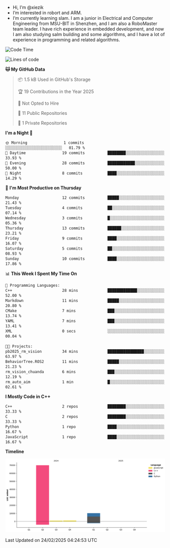 -  Hi, I’m @xiezik
-  I’m interested in robort and ARM.
-  I’m currently learning slam.
I am a junior in Electrical and Computer Engineering from MSU-BIT in Shenzhen, and I am also a RoboMaster team leader.
I have rich experience in embedded development, and now I am also studying salm building and some algorithms, and I have a lot of experience in programming and related algorithms.

<!---
xiezik/xiezik is a ✨ special ✨ repository because its `README.md` (this file) appears on your GitHub profile.
You can click the Preview link to take a look at your changes.
--->


<!--START_SECTION:waka-->
![Code Time](http://img.shields.io/badge/Code%20Time-86%20hrs%2036%20mins-blue)

![Lines of code](https://img.shields.io/badge/From%20Hello%20World%20I%27ve%20Written-81.7%20thousand%20lines%20of%20code-blue)

**🐱 My GitHub Data** 

> 📦 1.5 kB Used in GitHub's Storage 
 > 
> 🏆 19 Contributions in the Year 2025
 > 
> 🚫 Not Opted to Hire
 > 
> 📜 11 Public Repositories 
 > 
> 🔑 1 Private Repositories 
 > 
**I'm a Night 🦉** 

```text
🌞 Morning                1 commits           ░░░░░░░░░░░░░░░░░░░░░░░░░   01.79 % 
🌆 Daytime                19 commits          ████████░░░░░░░░░░░░░░░░░   33.93 % 
🌃 Evening                28 commits          ████████████░░░░░░░░░░░░░   50.00 % 
🌙 Night                  8 commits           ████░░░░░░░░░░░░░░░░░░░░░   14.29 % 
```
📅 **I'm Most Productive on Thursday** 

```text
Monday                   12 commits          █████░░░░░░░░░░░░░░░░░░░░   21.43 % 
Tuesday                  4 commits           ██░░░░░░░░░░░░░░░░░░░░░░░   07.14 % 
Wednesday                3 commits           █░░░░░░░░░░░░░░░░░░░░░░░░   05.36 % 
Thursday                 13 commits          ██████░░░░░░░░░░░░░░░░░░░   23.21 % 
Friday                   9 commits           ████░░░░░░░░░░░░░░░░░░░░░   16.07 % 
Saturday                 5 commits           ██░░░░░░░░░░░░░░░░░░░░░░░   08.93 % 
Sunday                   10 commits          ████░░░░░░░░░░░░░░░░░░░░░   17.86 % 
```


📊 **This Week I Spent My Time On** 

```text
💬 Programming Languages: 
C++                      28 mins             █████████████░░░░░░░░░░░░   52.00 % 
Markdown                 11 mins             █████░░░░░░░░░░░░░░░░░░░░   20.80 % 
CMake                    7 mins              ███░░░░░░░░░░░░░░░░░░░░░░   13.74 % 
YAML                     7 mins              ███░░░░░░░░░░░░░░░░░░░░░░   13.41 % 
XML                      0 secs              ░░░░░░░░░░░░░░░░░░░░░░░░░   00.04 % 

🐱‍💻 Projects: 
pb2025_rm_vision         34 mins             ████████████████░░░░░░░░░   63.97 % 
BehaviorTree.ROS2        11 mins             █████░░░░░░░░░░░░░░░░░░░░   21.23 % 
rm_vision_chuanda        6 mins              ███░░░░░░░░░░░░░░░░░░░░░░   12.19 % 
rm_auto_aim              1 min               █░░░░░░░░░░░░░░░░░░░░░░░░   02.61 % 
```

**I Mostly Code in C++** 

```text
C++                      2 repos             ████████░░░░░░░░░░░░░░░░░   33.33 % 
C                        2 repos             ████████░░░░░░░░░░░░░░░░░   33.33 % 
Python                   1 repo              ████░░░░░░░░░░░░░░░░░░░░░   16.67 % 
JavaScript               1 repo              ████░░░░░░░░░░░░░░░░░░░░░   16.67 % 
```



**Timeline**

![Lines of Code chart](https://raw.githubusercontent.com/xiezik/xiezik/main/assets/bar_graph.png)


 Last Updated on 24/02/2025 04:24:53 UTC
<!--END_SECTION:waka-->

<!--
**LihanChen2004/LihanChen2004** is a ✨ _special_ ✨ repository because its `README.md` (this file) appears on your GitHub profile.

Here are some ideas to get you started:

- 🔭 I’m currently working on ...
- 🌱 I’m currently learning ...
- 👯 I’m looking to collaborate on ...
- 🤔 I’m looking for help with ...
- 💬 Ask me about ...
- 📫 How to reach me: ...
- 😄 Pronouns: ...
- ⚡ Fun fact: ...
-->
